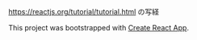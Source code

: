 https://reactjs.org/tutorial/tutorial.html の写経

This project was bootstrapped with [Create React App](https://github.com/facebook/create-react-app).
